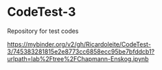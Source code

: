 # CodeTest-3
Repository for test codes


https://mybinder.org/v2/gh/Ricardoleite/CodeTest-3/745383281815e2e8773cc6858ecc95be7bfddcb1?urlpath=lab%2Ftree%2FChapmann-Enskog.ipynb

